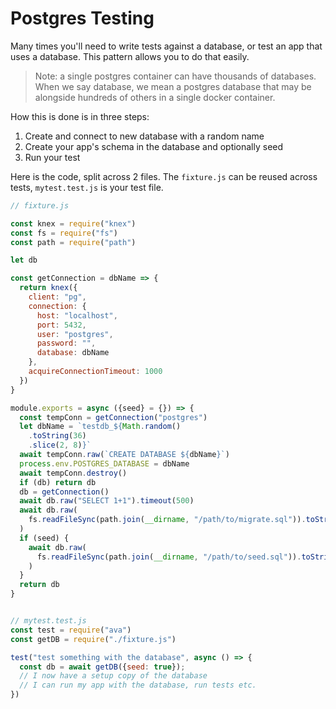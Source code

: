# Postgres Testing

Many times you'll need to write tests against a database, or test an app that uses a database. This pattern
allows you to do that easily.

> Note: a single postgres container can have thousands of databases. When we say database, we mean a postgres
> database that may be alongside hundreds of others in a single docker container.

How this is done is in three steps:
1. Create and connect to new database with a random name
2. Create your app's schema in the database and optionally seed
3. Run your test

Here is the code, split across 2 files. The `fixture.js` can be reused across tests, `mytest.test.js` is your
test file.

```javascript
// fixture.js

const knex = require("knex")
const fs = require("fs")
const path = require("path")

let db

const getConnection = dbName => {
  return knex({
    client: "pg",
    connection: {
      host: "localhost",
      port: 5432,
      user: "postgres",
      password: "",
      database: dbName
    },
    acquireConnectionTimeout: 1000
  })
}

module.exports = async ({seed} = {}) => {
  const tempConn = getConnection("postgres")
  let dbName = `testdb_${Math.random()
    .toString(36)
    .slice(2, 8)}`
  await tempConn.raw(`CREATE DATABASE ${dbName}`)
  process.env.POSTGRES_DATABASE = dbName
  await tempConn.destroy()
  if (db) return db
  db = getConnection()
  await db.raw("SELECT 1+1").timeout(500)
  await db.raw(
    fs.readFileSync(path.join(__dirname, "/path/to/migrate.sql")).toString()
  )
  if (seed) {
    await db.raw(
      fs.readFileSync(path.join(__dirname, "/path/to/seed.sql")).toString()
    )
  }
  return db
}


// mytest.test.js
const test = require("ava")
const getDB = require("./fixture.js")

test("test something with the database", async () => {
  const db = await getDB({seed: true});
  // I now have a setup copy of the database
  // I can run my app with the database, run tests etc.
})

```
